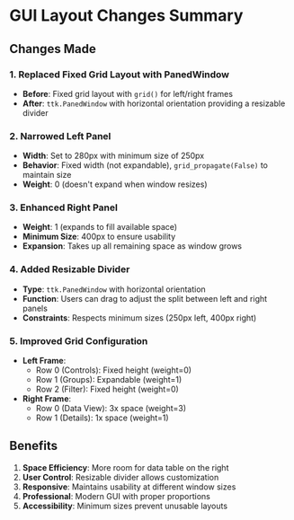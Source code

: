 # GUI Layout Changes Summary

## Changes Made

### 1. Replaced Fixed Grid Layout with PanedWindow
- **Before**: Fixed grid layout with `grid()` for left/right frames
- **After**: `ttk.PanedWindow` with horizontal orientation providing a resizable divider

### 2. Narrowed Left Panel
- **Width**: Set to 280px with minimum size of 250px
- **Behavior**: Fixed width (not expandable), `grid_propagate(False)` to maintain size
- **Weight**: 0 (doesn't expand when window resizes)

### 3. Enhanced Right Panel
- **Weight**: 1 (expands to fill available space)
- **Minimum Size**: 400px to ensure usability
- **Expansion**: Takes up all remaining space as window grows

### 4. Added Resizable Divider
- **Type**: `ttk.PanedWindow` with horizontal orientation
- **Function**: Users can drag to adjust the split between left and right panels
- **Constraints**: Respects minimum sizes (250px left, 400px right)

### 5. Improved Grid Configuration
- **Left Frame**: 
  - Row 0 (Controls): Fixed height (weight=0)
  - Row 1 (Groups): Expandable (weight=1) 
  - Row 2 (Filter): Fixed height (weight=0)
- **Right Frame**:
  - Row 0 (Data View): 3x space (weight=3)
  - Row 1 (Details): 1x space (weight=1)

## Benefits
1. **Space Efficiency**: More room for data table on the right
2. **User Control**: Resizable divider allows customization
3. **Responsive**: Maintains usability at different window sizes
4. **Professional**: Modern GUI with proper proportions
5. **Accessibility**: Minimum sizes prevent unusable layouts
